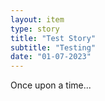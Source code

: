 ```yaml
---
layout: item
type: story
title: "Test Story"
subtitle: "Testing"
date: "01-07-2023"
---
```


Once upon a time...